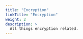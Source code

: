 ```yaml
---
title: "Encryption"
linkTitle: "Encryption"
weight: 2
description: >
  All things encryption related.
---
```

